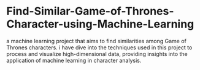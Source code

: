 # Find-Similar-Game-of-Thrones-Character-using-Machine-Learning
 a machine learning project that aims to find similarities among Game of Thrones characters. i have  dive into the techniques used in this project  to process and visualize high-dimensional data, providing insights into the application of machine learning in character analysis.
